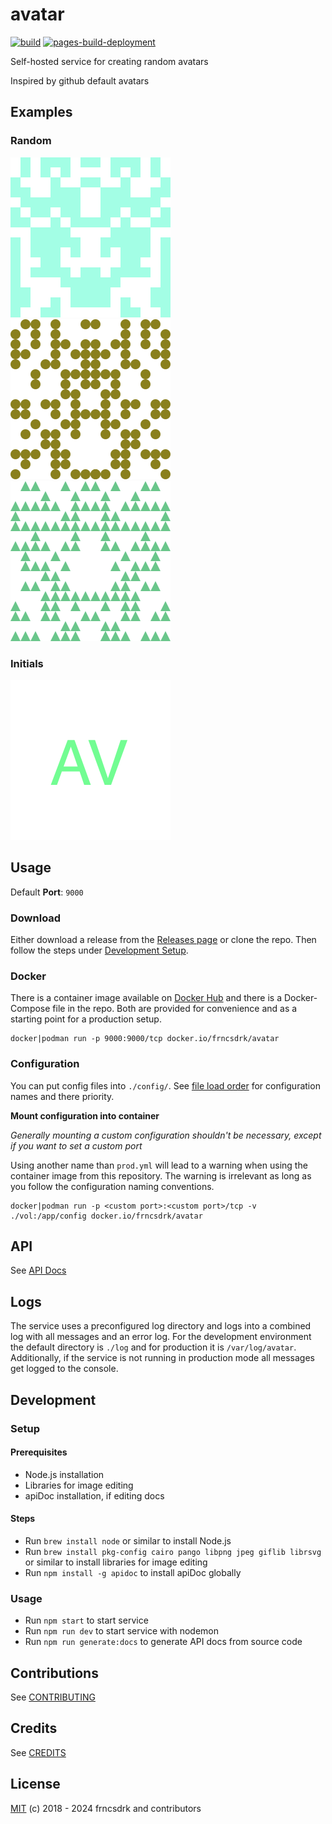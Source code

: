 # avatar

[![build](https://github.com/frncsdrk/avatar/actions/workflows/build.yml/badge.svg)](https://github.com/frncsdrk/avatar/actions/workflows/build.yml)
[![pages-build-deployment](https://github.com/frncsdrk/avatar/actions/workflows/pages/pages-build-deployment/badge.svg?branch=gh-pages)](https://github.com/frncsdrk/avatar/actions/workflows/pages/pages-build-deployment)

Self-hosted service for creating random avatars

Inspired by github default avatars

## Examples

### Random

![random squares](./img/random-0.png "squares")
![random circles](./img/random-1.png "circles")
![random triangles](./img/random-2.png "triangles")

### Initials

![initials AV](./img/initials-0.png "initials")

## Usage

Default **Port**: `9000`

### Download

Either download a release from the [Releases page](https://github.com/frncsdrk/avatar/tags) or clone the repo.
Then follow the steps under [Development Setup](https://github.com/frncsdrk/avatar#setup).

### Docker

There is a container image available on [Docker Hub](https://hub.docker.com/r/frncsdrk/avatar)
and there is a Docker-Compose file in the repo.
Both are provided for convenience and as a starting point for a production setup.

```
docker|podman run -p 9000:9000/tcp docker.io/frncsdrk/avatar
```

### Configuration

You can put config files into `./config/`. See [file load order](https://github.com/node-config/node-config/wiki/Configuration-Files#file-load-order) for configuration names and there priority.

**Mount configuration into container**

*Generally mounting a custom configuration shouldn't be necessary, except if you want to set a custom port*

Using another name than `prod.yml` will lead to a warning when using the container image from this repository.
The warning is irrelevant as long as you follow the configuration naming conventions.

```
docker|podman run -p <custom port>:<custom port>/tcp -v ./vol:/app/config docker.io/frncsdrk/avatar
```

## API

See [API Docs](https://frncsdrk.github.io/avatar)

## Logs

The service uses a preconfigured log directory and logs into a combined log with all messages and an error log.
For the development environment the default directory is `./log` and for production it is `/var/log/avatar`.
Additionally, if the service is not running in production mode all messages get logged to the console.

## Development

### Setup

#### Prerequisites

- Node.js installation
- Libraries for image editing
- apiDoc installation, if editing docs

#### Steps

- Run `brew install node` or similar to install Node.js
- Run `brew install pkg-config cairo pango libpng jpeg giflib librsvg` or similar to install libraries for image editing
- Run `npm install -g apidoc` to install apiDoc globally

### Usage

- Run `npm start` to start service
- Run `npm run dev` to start service with nodemon
- Run `npm run generate:docs` to generate API docs from source code

## Contributions

See [CONTRIBUTING](https://github.com/frncsdrk/avatar/blob/main/CONTRIBUTING.md)

## Credits

See [CREDITS](https://github.com/frncsdrk/avatar/blob/main/CREDITS)

## License

[MIT](https://github.com/frncsdrk/avatar/blob/main/LICENSE) (c) 2018 - 2024 frncsdrk and contributors
